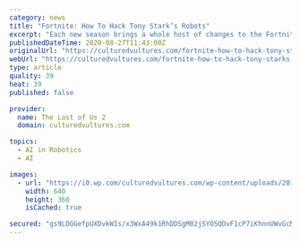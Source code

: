 ```yaml
---
category: news
title: "Fortnite: How To Hack Tony Stark’s Robots"
excerpt: "Each new season brings a whole host of changes to the Fortnite experience and it seems Season 4 is no different. As well as a change to the weapon meta and some map changes, we can now also hack Tony Stark’s robots."
publishedDateTime: 2020-08-27T11:43:00Z
originalUrl: "https://culturedvultures.com/fortnite-how-to-hack-tony-starks-robots/"
webUrl: "https://culturedvultures.com/fortnite-how-to-hack-tony-starks-robots/"
type: article
quality: 39
heat: 39
published: false

provider:
  name: The Last of Us 2
  domain: culturedvultures.com

topics:
  - AI in Robotics
  - AI

images:
  - url: "https://i0.wp.com/culturedvultures.com/wp-content/uploads/2016/11/18375601324_cacd540a4d_z.jpg?fit=640%2C360&#038;ssl=1"
    width: 640
    height: 360
    isCached: true

secured: "gs9LDGGefpUXDvkWIs/x3WxA49k1RhDDSgM02jSYOSQDvF1cP7iKhnnUWvGcMK4i67xvBWg1onfDqD64xa/v4UssvMPOYzIuMbOu4q2VLVrT013Mtw0eP2a5PHJ7NdqVH1+qZBbJV2+zueuu7LnFLN/E5Fr/AxaqWDJ6Rpje1BGI32nJEIN5sJZV6/vSO2Ouo3AC1qF2Dmr7iPO2y1zn+bLq/W5j9h/N6/KzTqRFSK3J7qfjtQ02kwjJvh9jJUOiz9br8MZkzKy18CU7X44s5yB7llGgnoDnzl8UrtAh5exsJn70MLwVXiEOB+gjN3ari4w/NWUfUo7HBXNcrC9/OZbWAF8gywsNFuB3iUeNe7w=;UHMukLyjrTI5NMEO1B9JIw=="
---
```


